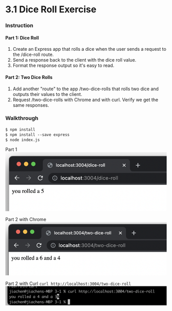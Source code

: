 # 3.1 Dice Roll Exercise

### Instruction

#### Part 1: Dice Roll

1. Create an Express app that rolls a dice when the user sends a request to the /dice-roll route.
2. Send a response back to the client with the dice roll value.
3. Format the response output so it's easy to read.

#### Part 2: Two Dice Rolls

1. Add another "route" to the app /two-dice-rolls that rolls two dice and outputs their values to the client.
2. Request /two-dice-rolls with Chrome and with curl. Verify we get the same responses.

### Walkthrough

```
$ npm install
$ npm install --save express
$ node index.js
```

Part 1
![](2021-12-22-21-22-17.png)

Part 2 with Chrome
![](2021-12-22-21-22-37.png)

Part 2 with Curl
`curl http://localhost:3004/two-dice-roll`
![](2021-12-22-21-25-02.png)
